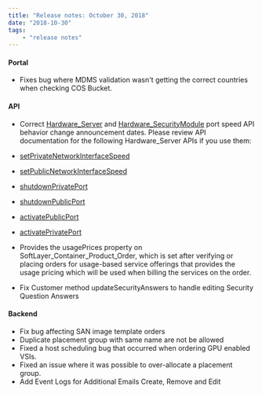 ```yaml
---
title: "Release notes: October 30, 2018"
date: "2018-10-30"
tags:
    - "release notes"
---
```



#### Portal

- Fixes bug where MDMS validation wasn't getting the correct countries when checking COS Bucket.


#### API

- Correct [Hardware_Server](/reference/services/SoftLayer_Hardware_Server/) and [Hardware_SecurityModule](/reference/services/SoftLayer_Hardware_SecurityModule) port speed API behavior change announcement dates. Please review API documentation for the following Hardware_Server APIs if you use them: 

- [setPrivateNetworkInterfaceSpeed](/reference/services/SoftLayer_Hardware_Server/setPrivateNetworkInterfaceSpeed)
- [setPublicNetworkInterfaceSpeed](/reference/services/SoftLayer_Hardware_Server/setPublicNetworkInterfaceSpeed)
- [shutdownPrivatePort](/reference/services/SoftLayer_Hardware_Server/shutdownPrivatePort)
- [shutdownPublicPort](/reference/services/SoftLayer_Hardware_Server/shutdownPublicPort)
- [activatePublicPort](/reference/services/SoftLayer_Hardware_Server/activatePublicPort)
- [activatePrivatePort](/reference/services/SoftLayer_Hardware_Server/activatePrivatePort)

- Provides the usagePrices property on SoftLayer_Container_Product_Order, which is set after verifying or placing orders for usage-based service offerings that provides the usage pricing which will be used when billing the services on the order.
- Fix Customer method updateSecurityAnswers to handle editing Security Question Answers


#### Backend
 
- Fix bug affecting SAN image template orders
- Duplicate placement group with same name are not be allowed
- Fixed a host scheduling bug that occurred when ordering GPU enabled VSIs.
- Fixed an issue where it was possible to over-allocate a placement group.
- Add Event Logs for Additional Emails Create, Remove and Edit
